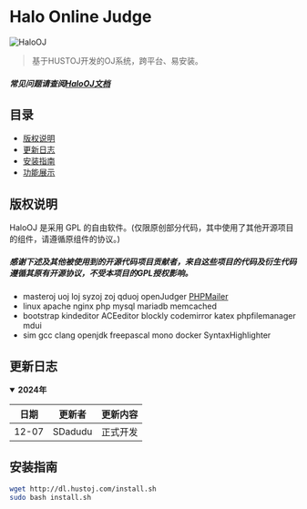 # Halo Online Judge
![HaloOJ](https://s21.ax1x.com/2024/12/07/pA7lnYt.png)
> 基于HUSTOJ开发的OJ系统，跨平台、易安装。

##### 常见问题请查阅[HaloOJ文档](SDadudu.github.io)

## 目录
- [版权说明](#版权说明)
- [更新日志](#更新日志)
- [安装指南](#安装指南)
- [功能展示](#功能展示)

## 版权说明
HaloOJ 是采用 GPL 的自由软件。(仅限原创部分代码，其中使用了其他开源项目的组件，请遵循原组件的协议。)

##### 感谢下述及其他被使用到的开源代码项目贡献者，来自这些项目的代码及衍生代码遵循其原有开源协议，不受本项目的GPL授权影响。
- masteroj uoj loj syzoj zoj qduoj openJudger [PHPMailer](https://github.com/zhblue/hustoj/tree/PHPMailer)
- linux apache nginx php mysql mariadb memcached
- bootstrap kindeditor ACEeditor blockly codemirror katex phpfilemanager mdui
- sim gcc clang openjdk freepascal mono docker SyntaxHighlighter

## 更新日志
<details open>
<summary><b>2024年</b></summary>

| 日期  | 更新者 | 更新内容 |
| --- | --- | --- |
| 12-07 | SDadudu | 正式开发 |

</details>

## 安装指南
```bash
wget http://dl.hustoj.com/install.sh
sudo bash install.sh
